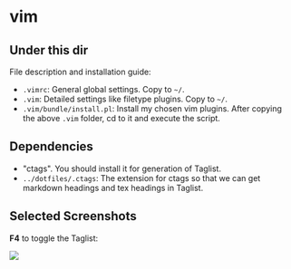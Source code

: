 vim
====

## Under this dir

File description and installation guide:

   * `.vimrc`: General global settings.
   Copy to `~/`.
   * `.vim`: Detailed settings like filetype plugins.
   Copy to `~/`.
   * `.vim/bundle/install.pl`: Install my chosen vim plugins. 
   After copying the above `.vim` folder, cd to it and execute the script. 

## Dependencies

   * "ctags". You should install it for generation of Taglist. 
   * `../dotfiles/.ctags`:
   The extension for ctags so that we can get markdown headings and tex headings in Taglist. 

## Selected Screenshots

**F4** to toggle the Taglist:

![](https://raw.github.com/hupili/utility/master/vim/screenshots/vim-tlist-and-powerline.png)

